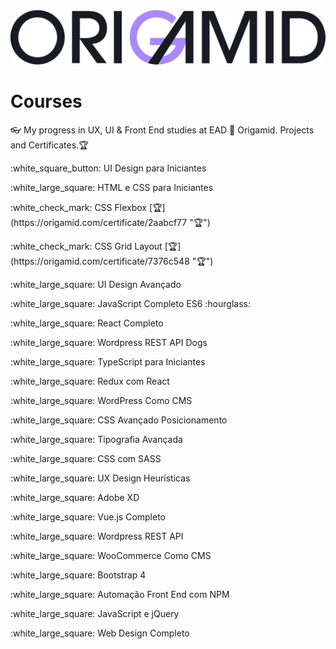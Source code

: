 <picture>
  <source media="(prefers-color-scheme: dark)" srcset="https://github.com/rema77/origamid-courses/blob/master/origamid-logo-dark.png">
  <img alt="Shows an illustrated sun in light color mode and a moon with stars in dark color mode." src="https://github.com/rema77/origamid-courses/blob/master/origamid-logo-light.png">
</picture>

# Courses
👓 My progress in UX, UI &amp; Front End studies at EAD 🐺 Origamid. Projects and Certificates.🏆 
<p>:white_square_button: UI Design para Iniciantes</p>
<p>:white_large_square: HTML e CSS para Iniciantes</p>
<p>:white_check_mark: CSS Flexbox [🏆](https://origamid.com/certificate/2aabcf77 "🏆")</p>
<p>:white_check_mark: CSS Grid Layout [🏆](https://origamid.com/certificate/7376c548 "🏆")</p>
<p>:white_large_square: UI Design Avançado</p>
<p>:white_large_square: JavaScript Completo ES6 :hourglass:</p>
<p>:white_large_square: React Completo</p>
<p>:white_large_square: Wordpress REST API Dogs</p>
<p>:white_large_square: TypeScript para Iniciantes</p>
<p>:white_large_square: Redux com React</p>
<p>:white_large_square: WordPress Como CMS</p>
<p>:white_large_square: CSS Avançado Posicionamento</p>
<p>:white_large_square: Tipografia Avançada</p>
<p>:white_large_square: CSS com SASS</p>
<p>:white_large_square: UX Design Heurísticas</p>
<p>:white_large_square: Adobe XD</p>
<p>:white_large_square: Vue.js Completo</p>
<p>:white_large_square: Wordpress REST API</p>
<p>:white_large_square: WooCommerce Como CMS</p>
<p>:white_large_square: Bootstrap 4</p>
<p>:white_large_square: Automação Front End com NPM</p>
<p>:white_large_square: JavaScript e jQuery</p>
<p>:white_large_square: Web Design Completo</p>
